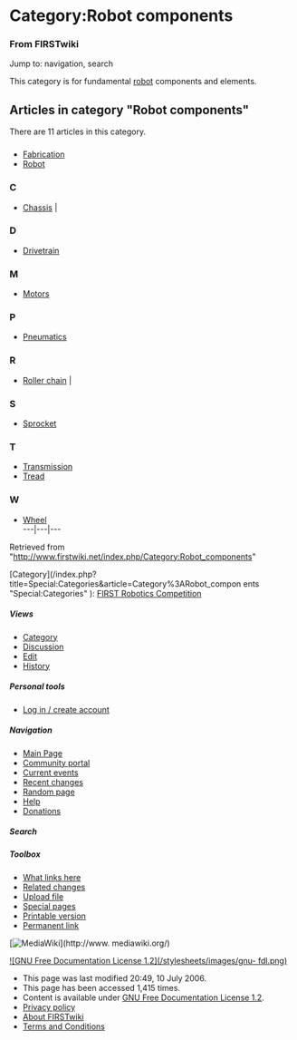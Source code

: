 

# Category:Robot components

### From FIRSTwiki

Jump to: navigation, search

This category is for fundamental [robot](/index.php/Robot "Robot" ) components
and elements.

  

## Articles in category "Robot components"

There are 11 articles in this category.

###

  * [Fabrication](/index.php/Fabrication "Fabrication" )
  * [Robot](/index.php/Robot "Robot" )

### C

  * [Chassis](/index.php/Chassis "Chassis" )
|

### D

  * [Drivetrain](/index.php/Drivetrain "Drivetrain" )

### M

  * [Motors](/index.php/Motors "Motors" )

### P

  * [Pneumatics](/index.php/Pneumatics "Pneumatics" )

### R

  * [Roller chain](/index.php/Roller_chain "Roller chain" )
|

### S

  * [Sprocket](/index.php/Sprocket "Sprocket" )

### T

  * [Transmission](/index.php/Transmission "Transmission" )
  * [Tread](/index.php/Tread "Tread" )

### W

  * [Wheel](/index.php/Wheel "Wheel" )  
---|---|---  
  
Retrieved from
"<http://www.firstwiki.net/index.php/Category:Robot_components>"

[Category](/index.php?title=Special:Categories&article=Category%3ARobot_compon
ents "Special:Categories" ): [FIRST Robotics
Competition](/index.php/Category:FIRST_Robotics_Competition "Category:FIRST
Robotics Competition" )

##### Views

  * [Category](/index.php/Category:Robot_components)
  * [Discussion](/index.php?title=Category_talk:Robot_components&action=edit)
  * [Edit](/index.php?title=Category:Robot_components&action=edit)
  * [History](/index.php?title=Category:Robot_components&action=history)

##### Personal tools

  * [Log in / create account](/index.php?title=Special:Userlogin&returnto=Category:Robot_components)

[](/index.php/Main_Page "Main Page" )

##### Navigation

  * [Main Page](/index.php/Main_Page)
  * [Community portal](/index.php/FIRSTwiki:Community_portal)
  * [Current events](/index.php/Current_events)
  * [Recent changes](/index.php/Special:Recentchanges)
  * [Random page](/index.php/Special:Random)
  * [Help](/index.php/FIRSTwiki:Help)
  * [Donations](/index.php/FIRSTwiki:Site_support)

##### Search



##### Toolbox

  * [What links here](/index.php/Special:Whatlinkshere/Category:Robot_components)
  * [Related changes](/index.php/Special:Recentchangeslinked/Category:Robot_components)
  * [Upload file](/index.php/Special:Upload)
  * [Special pages](/index.php/Special:Specialpages)
  * [Printable version](/index.php?title=Category:Robot_components&printable=yes)
  * [Permanent link](/index.php?title=Category:Robot_components&oldid=48645)

[![MediaWiki](/skins/common/images/poweredby_mediawiki_88x31.png)](http://www.
mediawiki.org/)

[![GNU Free Documentation License 1.2](/stylesheets/images/gnu-
fdl.png)](http://www.gnu.org/copyleft/fdl.html)

  * This page was last modified 20:49, 10 July 2006.
  * This page has been accessed 1,415 times.
  * Content is available under [GNU Free Documentation License 1.2](http://www.gnu.org/copyleft/fdl.html "http://www.gnu.org/copyleft/fdl.html" ).
  * [Privacy policy](/index.php/FIRSTwiki:Privacy_policy "FIRSTwiki:Privacy policy" )
  * [About FIRSTwiki](/index.php/FIRSTwiki:About "FIRSTwiki:About" )
  * [Terms and Conditions](/index.php/FIRSTwiki:Terms_and_conditions "FIRSTwiki:Terms and conditions" )

